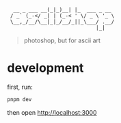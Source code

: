 ```
  __ _ ___ __(_|_)__| |_  ___ _ __
 / _` (_-</ _| | (_-< ' \/ _ \ '_ \
 \__,_/__/\__|_|_/__/_||_\___/ .__/
                             |_|
```

> photoshop, but for ascii art

# development

first, run:

```bash
pnpm dev
```

then open [http://localhost:3000](http://localhost:3000)
